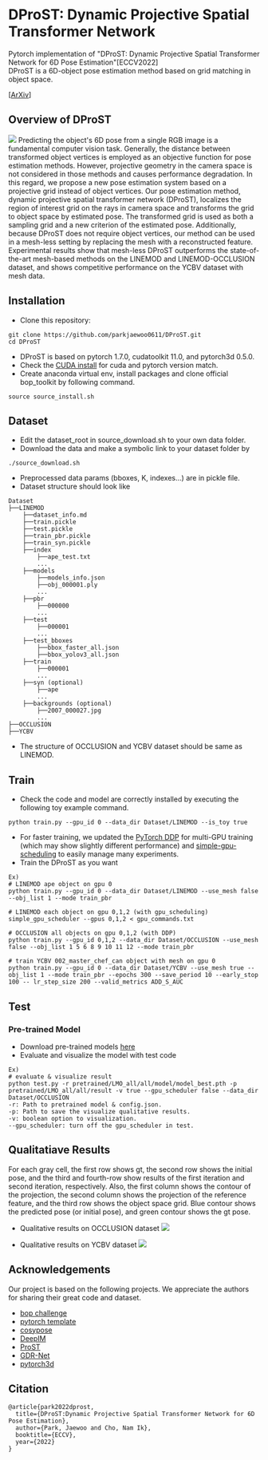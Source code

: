 # DProST: Dynamic Projective Spatial Transformer Network
Pytorch implementation of 
"DProST: Dynamic Projective Spatial Transformer Network for 6D Pose Estimation"[ECCV2022]  
DProST is a 6D-object pose estimation method based on grid matching in object space.

[[ArXiv](https://arxiv.org/abs/2112.08775)]

## Overview of DProST
![](figure/overview.png)
Predicting the object's 6D pose from a single RGB image is a fundamental computer vision task. Generally, the distance between transformed object vertices is employed as an objective function for pose estimation methods. However, projective geometry in the camera space is not considered in those methods and causes performance degradation. In this regard, we propose a new pose estimation system based on a projective grid instead of object vertices. Our pose estimation method, dynamic projective spatial transformer network (DProST), localizes the region of interest grid on the rays in camera space and transforms the grid to object space by estimated pose. The transformed grid is used as both a sampling grid and a new criterion of the estimated pose. Additionally, because DProST does not require object vertices, our method can be used in a mesh-less setting by replacing the mesh with a reconstructed feature. Experimental results show that mesh-less DProST outperforms the state-of-the-art mesh-based methods on the LINEMOD and LINEMOD-OCCLUSION dataset, and shows competitive performance on the YCBV dataset with mesh data. 

## Installation
- Clone this repository:
```
git clone https://github.com/parkjaewoo0611/DProST.git
cd DProST
```
- DProST is based on pytorch 1.7.0, cudatoolkit 11.0, and pytorch3d 0.5.0.
- Check the [CUDA install](https://docs.nvidia.com/cuda/cuda-installation-guide-linux/index.html) for cuda and pytorch version match.
- Create anaconda virtual env, install packages and clone official bop_toolkit by following command.
```
source source_install.sh
```


## Dataset
- Edit the dataset_root in source_download.sh to your own data folder.
- Download the data and make a symbolic link to your dataset folder by
```
./source_download.sh
```
- Preprocessed data params (bboxes, K, indexes...) are in pickle file.
- Dataset structure should look like  
```
Dataset
├──LINEMOD
    ├──dataset_info.md
    ├──train.pickle
    ├──test.pickle
    ├──train_pbr.pickle
    ├──train_syn.pickle
    ├──index
        ├──ape_test.txt
        ...
    ├──models
        ├──models_info.json
        ├──obj_000001.ply
        ...
    ├──pbr
        ├──000000
        ...
    ├──test
        ├──000001
        ...
    ├──test_bboxes
        ├──bbox_faster_all.json
        ├──bbox_yolov3_all.json
    ├──train
        ├──000001
        ...
    ├──syn (optional)
        ├──ape
        ...
    ├──backgrounds (optional)
        ├──2007_000027.jpg
        ...
├──OCCLUSION
├──YCBV
```

- The structure of OCCLUSION and YCBV dataset should be same as LINEMOD.

## Train
- Check the code and model are correctly installed by executing the following toy example command.
```
python train.py --gpu_id 0 --data_dir Dataset/LINEMOD --is_toy true
```
- For faster training, we updated the [PyTorch DDP](https://pytorch.org/tutorials/intermediate/ddp_tutorial.html) for multi-GPU training (which may show slightly different performance) and [simple-gpu-scheduling](https://pypi.org/project/simple-gpu-scheduler) to easily manage many experiments. 
- Train the DProST as you want
```
Ex)
# LINEMOD ape object on gpu 0
python train.py --gpu_id 0 --data_dir Dataset/LINEMOD --use_mesh false --obj_list 1 --mode train_pbr 

# LINEMOD each object on gpu 0,1,2 (with gpu_scheduling)
simple_gpu_scheduler --gpus 0,1,2 < gpu_commands.txt

# OCCLUSION all objects on gpu 0,1,2 (with DDP)
python train.py --gpu_id 0,1,2 --data_dir Dataset/OCCLUSION --use_mesh false --obj_list 1 5 6 8 9 10 11 12 --mode train_pbr

# train YCBV 002_master_chef_can object with mesh on gpu 0 
python train.py --gpu_id 0 --data_dir Dataset/YCBV --use_mesh true --obj_list 1 --mode train_pbr --epochs 300 --save_period 10 --early_stop 100 -- lr_step_size 200 --valid_metrics ADD_S_AUC
```

## Test 
### Pre-trained Model
- Download pre-trained models [here](https://drive.google.com/drive/folders/16ZtiAQ_579Kd7pmMu8Wz4EB7Urmr8lWt)
- Evaluate and visualize the model with test code
```
Ex)
# evaluate & visualize result
python test.py -r pretrained/LMO_all/all/model/model_best.pth -p pretrained/LMO_all/all/result -v true --gpu_scheduler false --data_dir Dataset/OCCLUSION
-r: Path to pretrained model & config.json.  
-p: Path to save the visualize qualitative results.  
-v: boolean option to visualization.  
--gpu_scheduler: turn off the gpu_scheduler in test.  
```


## Qualitatiave Results
For each gray cell, the first row shows gt, the second row shows the initial pose, and the third and fourth-row show results of the first iteration and second iteration, respectively. Also, the first column shows the contour of the projection, the second column shows the projection of the reference feature, and the third row shows the object space grid. Blue contour shows the predicted pose (or initial pose), and green contour shows the gt pose. 
- Qualitative results on OCCLUSION dataset 
![](figure/additional_qualitative_LMO.png)

- Qualitative results on YCBV dataset
![](figure/additional_qualitative_YCBV.png)


## Acknowledgements
Our project is based on the following projects. We appreciate the authors for sharing their great code and dataset.
- [bop challenge](https://bop.felk.cvut.cz/home/)
- [pytorch template](https://github.com/victoresque/pytorch-template)
- [cosypose](https://github.com/ylabbe/cosypose)
- [DeepIM](https://github.com/liyi14/mx-DeepIM)
- [ProST](https://github.com/gaocong13/Projective-Spatial-Transformers)
- [GDR-Net](https://github.com/THU-DA-6D-Pose-Group/GDR-Net)
- [pytorch3d](https://pytorch3d.org/)

## Citation
```
@article{park2022dprost,
  title={DProST:Dynamic Projective Spatial Transformer Network for 6D Pose Estimation},
  author={Park, Jaewoo and Cho, Nam Ik},
  booktitle={ECCV},
  year={2022}
}
```
